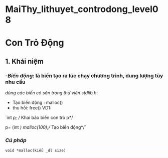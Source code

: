 # MaiThy_lithuyet_controdong_level08
# Con Trỏ Động
## 1. Khái niệm
### -*Biến động*: là biến tạo ra lúc chạy chương trình, dung lượng tùy nhu cầu
*dùng các biến có săn trong thư viện stdlib.h*:
- Tạo biến động : malloc()
- thu hồi: free() 
VD1:

`int *p; /* Khai báo biến con trỏ p*/

p= (int *) malloc(100);/* Tạo biến động*/` 

### *Cú pháp*
 
 `void *malloc(kiểu _dl size)`
